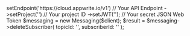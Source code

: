 <?php

use Appwrite\Client;
use Appwrite\Services\Messaging;

$client = (new Client())
    ->setEndpoint('https://cloud.appwrite.io/v1') // Your API Endpoint
    ->setProject('<YOUR_PROJECT_ID>') // Your project ID
    ->setJWT('<YOUR_JWT>'); // Your secret JSON Web Token

$messaging = new Messaging($client);

$result = $messaging->deleteSubscriber(
    topicId: '<TOPIC_ID>',
    subscriberId: '<SUBSCRIBER_ID>'
);